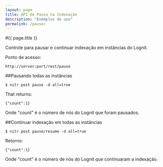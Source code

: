 ```yaml
---
layout: page
title: API de Pausa na Indexação
description: "Exemplos de uso"
permalink: /pause/
---
```

#{{ page.title }}

Controle para pausar e continuar indexação em instâncias do Lognit. 

Ponto de acesso:

    http://server:port/rest/pause

##Pausando todas as instâncias

	$ nitr post pause -d all=true

That returns:

	{"count":1}

Onde "count" é o número de nós do Lognit que foram pausados.

##Continuar indexação em todas as instâncias

	$ nitr post pause/resume -d all=true

Retorno:

	{"count":1}

Onde "count" é o número de nós do Lognit que continuaram a indexação.

